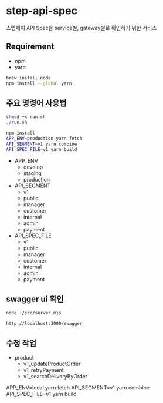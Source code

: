 # step-api-spec
스텝페이 API Spec을 service별, gateway별로 확인하기 위한 서비스

## Requirement
- npm
- yarn

```bash
brew install node
npm install --global yarn
```

## 주요 명령어 사용법

```bash
chmod +x run.sh
./run.sh
```

```bash
npm install
APP_ENV=production yarn fetch
API_SEGMENT=v1 yarn combine
API_SPEC_FILE=v1 yarn build
```

- APP_ENV
    - develop
    - staging
    - production
- API_SEGMENT
    - v1
    - public
    - manager
    - customer
    - internal
    - admin
    - payment
- API_SPEC_FILE
    - v1
    - public
    - manager
    - customer
    - internal
    - admin
    - payment


## swagger ui 확인

```bash
node ./src/server.mjs
```

```text
http://localhost:3000/swagger
```

## 수정 작업

- product
    - v1_updateProductOrder
    - v1_retryPayment
    - v1_searchDeliveryByOrder


APP_ENV=local yarn fetch
API_SEGMENT=v1 yarn combine
API_SPEC_FILE=v1 yarn build